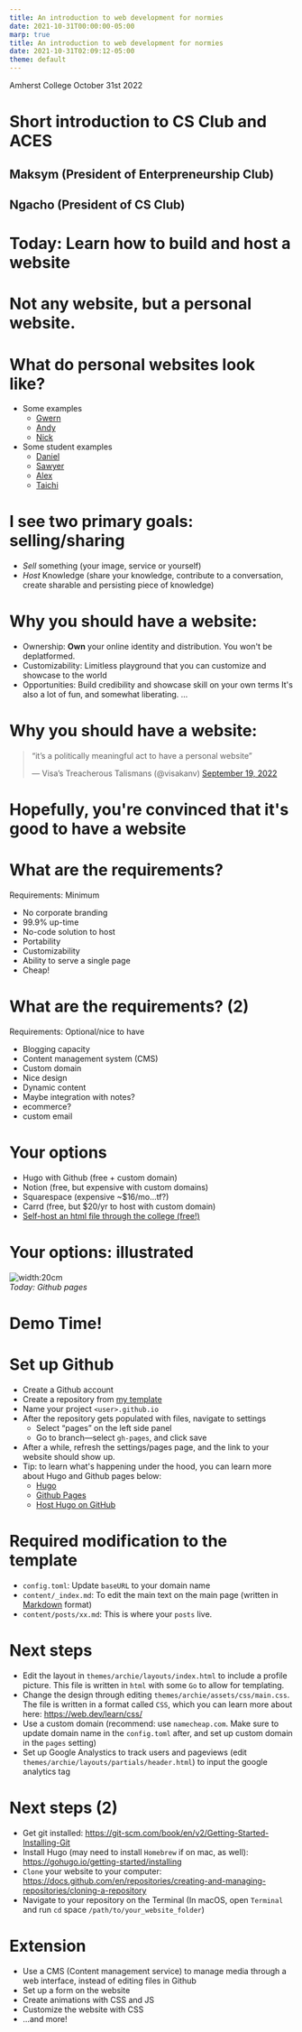 ```yaml
---
title: An introduction to web development for normies
date: 2021-10-31T00:00:00-05:00
marp: true
title: An introduction to web development for normies
date: 2021-10-31T02:09:12-05:00
theme: default
---
```

<!-- headingDivider: 1 -->

Amherst College
October 31st 2022

# Short introduction to CS Club and ACES
## Maksym (President of Enterpreneurship Club)
## Ngacho (President of CS Club)

# Today: Learn how to build and host a website

# Not any website, but a **personal** website.

# What do personal websites look like?
- Some examples  
	- [Gwern](https://www.gwern.net/)  
	- [Andy](https://andymatuschak.org/)  
	- [Nick](http://nickcammarata.com/)  
- Some student examples  
	- [Daniel](https://danielnjoo.notion.site/)  
	- [Sawyer](https://sawyerpollard.com/)  
	- [Alex](https://www.delfran.co/about/)  
	- [Taichi](https://taichikato.com/photography)  

# I see two primary goals: **selling/sharing**
- *Sell* something (your image, service or yourself)  
- *Host* Knowledge (share your knowledge, contribute to a conversation, create sharable and persisting piece of knowledge)  

# Why **you** should have a website:
- Ownership: **Own** your online identity and distribution. You won't be deplatformed.
- Customizability: Limitless playground that you can customize and showcase to the world
- Opportunities: Build credibility and showcase skill on your own terms
It's also a lot of fun, and somewhat liberating.
...

# Why **you** should have a website:
<blockquote class="twitter-tweet"><p lang="en" dir="ltr">“it’s a politically meaningful act to have a personal website”</p>&mdash; Visa’s Treacherous Talismans (@visakanv) <a href="https://twitter.com/visakanv/status/1571851741553102848?ref_src=twsrc%5Etfw">September 19, 2022</a></blockquote> <script async src="https://platform.twitter.com/widgets.js" charset="utf-8"></script>

# Hopefully, you're convinced that it's good to have a website


# What are the requirements?
Requirements: Minimum  
- No corporate branding  
- 99.9% up-time  
- No-code solution to host  
- Portability  
- Customizability  
- Ability to serve a single page 
- Cheap!

# What are the requirements? (2)
 Requirements: Optional/nice to have  
- Blogging capacity  
- Content management system (CMS)  
- Custom domain  
- Nice design  
- Dynamic content  
- Maybe integration with notes?  
- ecommerce?  
- custom email  


# Your options
- Hugo with Github (free + custom domain)  
- Notion (free, but expensive with custom domains)  
- Squarespace (expensive ~$16/mo...tf?)  
- Carrd (free, but $20/yr to host with custom domain)  
- [Self-host an html file through the college (free!)](https://www.amherst.edu/offices/it/academic-technology-services/tools/web/web-hosting)  

# Your options: illustrated
![width:20cm](https://github.com/taixhi/website-template/raw/main/hosting.png)  
*Today: Github pages*

# Demo Time!
# Set up Github
- Create a Github account  
- Create a repository from [my template](https://github.com/taixhi/website-template)  
- Name your project `<user>.github.io`  
- After the repository gets populated with files, navigate to settings  
	- Select “pages” on the left side panel  
	- Go to branch—select `gh-pages`, and click save  
- After a while, refresh the settings/pages page, and the link to your website should show up.  
- Tip: to learn what's happening under the hood, you can learn more about Hugo and Github pages below:  
	- [Hugo](https://gohugo.io/)  
	- [Github Pages](https://pages.github.com/)  
	- [Host Hugo on GitHub](https://gohugo.io/hosting-and-deployment/hosting-on-github/)  


# Required modification to the template
- `config.toml`: Update `baseURL` to your domain name  
- `content/_index.md`: To edit the main text on the main page (written in [Markdown](https://www.markdownguide.org/cheat-sheet/) format)  
- `content/posts/xx.md`: This is where your `posts` live.  


# Next steps
- Edit the layout in `themes/archie/layouts/index.html` to include a profile picture. This file is written in `html` with some `Go` to allow for templating.  
- Change the design through editing `themes/archie/assets/css/main.css`. The file is written in a format called `CSS`, which you can learn more about here: https://web.dev/learn/css/  
- Use a custom domain (recommend: use `namecheap.com`. Make sure to update domain name in the `config.toml` after, and set up custom domain in the `pages` setting)  
- Set up Google Analystics to track users and pageviews (edit `themes/archie/layouts/partials/header.html`) to input the google analytics tag  

# Next steps (2)
- Get git installed: https://git-scm.com/book/en/v2/Getting-Started-Installing-Git  
- Install Hugo (may need to install `Homebrew` if on mac, as well): https://gohugo.io/getting-started/installing  
- `Clone` your website to your computer: https://docs.github.com/en/repositories/creating-and-managing-repositories/cloning-a-repository  
- Navigate to your repository on the Terminal (In macOS, open `Terminal` and run `cd` space `/path/to/your_website_folder`) 

# Extension
- Use a CMS (Content management service) to manage media through a web interface, instead of editing files in Github  
- Set up a form on the website  
- Create animations with CSS and JS  
- Customize the website with CSS  
- ...and more!  
